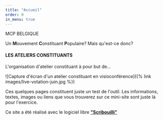 ```yaml
---
title: "Accueil"
order: 0
in_menu: true
---
```

<p class="encart">MCP BELGIQUE</p>

Un **M**ouvement **C**onstituant **P**opulaire? Mais qu'est-ce donc?

#### LES ATELIERS CONSTITUANTS
L'organisation d'atelier constituant à pour but de…


![Capture d'écran d'un atelier constituant en visioconférence]({% link images/live-votation-juin.jpg %})



Ces quelques pages constituent juste un test de l'outil. Les informations, textes, images ou liens que vous trouverez sur ce mini-site sont juste là pour l'exercice.

Ce site a été réalisé avec le logiciel libre [**"Scribouilli"**](
https://scribouilli.org/) 